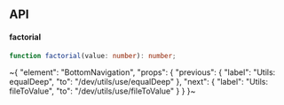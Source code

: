 

## API

#### factorial

```ts
function factorial(value: number): number;
```


~{
  "element": "BottomNavigation",
  "props": {
    "previous": {
      "label": "Utils: equalDeep",
      "to": "/dev/utils/use/equalDeep"
    },
    "next": {
      "label": "Utils: fileToValue",
      "to": "/dev/utils/use/fileToValue"
    }
  }
}~